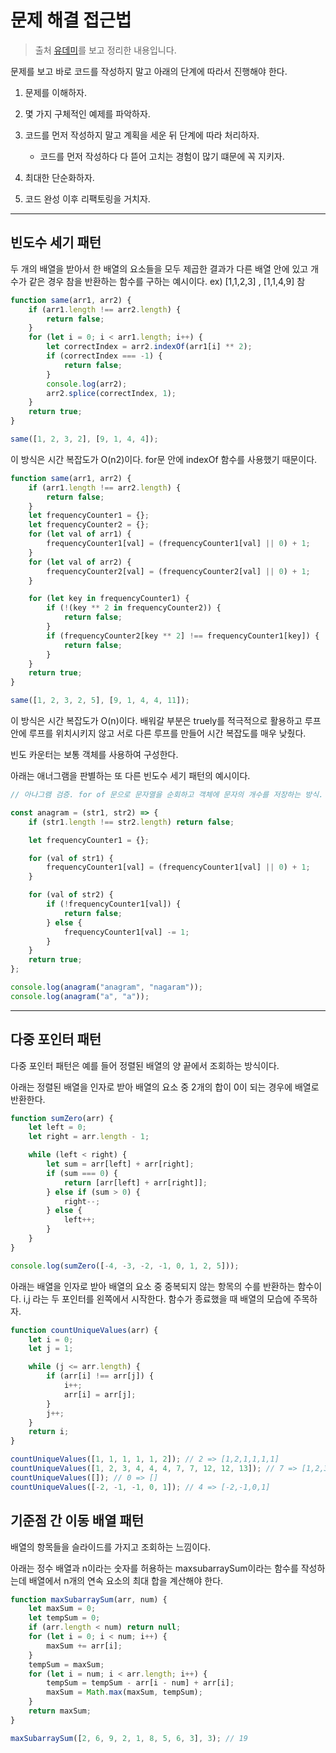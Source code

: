 # 문제 해결 접근법

> 출처 [유데미](https://www.udemy.com/course/best-javascript-data-structures/)를 보고 정리한 내용입니다.

문제를 보고 바로 코드를 작성하지 말고 아래의 단계에 따라서 진행해야 한다.

1. 문제를 이해하자.

2. 몇 가지 구체적인 예제를 파악하자.

3. 코드를 먼저 작성하지 말고 계획을 세운 뒤 단계에 따라 처리하자.

    - 코드를 먼저 작성하다 다 뜯어 고치는 경험이 많기 떄문에 꼭 지키자.

4. 최대한 단순화하자.

5. 코드 완성 이후 리팩토링을 거치자.

---

## 빈도수 세기 패턴

두 개의 배열을 받아서 한 배열의 요소들을 모두 제곱한 결과가 다른 배열 안에 있고 개수가 같은 경우 참을 반환하는 함수를 구하는 예시이다. ex) [1,1,2,3] , [1,1,4,9] 참

```js
function same(arr1, arr2) {
    if (arr1.length !== arr2.length) {
        return false;
    }
    for (let i = 0; i < arr1.length; i++) {
        let correctIndex = arr2.indexOf(arr1[i] ** 2);
        if (correctIndex === -1) {
            return false;
        }
        console.log(arr2);
        arr2.splice(correctIndex, 1);
    }
    return true;
}

same([1, 2, 3, 2], [9, 1, 4, 4]);
```

이 방식은 시간 복잡도가 O(n2)이다. for문 안에 indexOf 함수를 사용했기 때문이다.

```js
function same(arr1, arr2) {
    if (arr1.length !== arr2.length) {
        return false;
    }
    let frequencyCounter1 = {};
    let frequencyCounter2 = {};
    for (let val of arr1) {
        frequencyCounter1[val] = (frequencyCounter1[val] || 0) + 1;
    }
    for (let val of arr2) {
        frequencyCounter2[val] = (frequencyCounter2[val] || 0) + 1;
    }

    for (let key in frequencyCounter1) {
        if (!(key ** 2 in frequencyCounter2)) {
            return false;
        }
        if (frequencyCounter2[key ** 2] !== frequencyCounter1[key]) {
            return false;
        }
    }
    return true;
}

same([1, 2, 3, 2, 5], [9, 1, 4, 4, 11]);
```

이 방식은 시간 복잡도가 O(n)이다. 배워갈 부분은 truely를 적극적으로 활용하고 루프 안에 루프를 위치시키지 않고 서로 다른 루프를 만들어 시간 복잡도를 매우 낮췄다.

빈도 카운터는 보통 객체를 사용하여 구성한다.

아래는 애너그램을 판별하는 또 다른 빈도수 세기 패턴의 예시이다.

```js
// 아나그램 검증. for of 문으로 문자열을 순회하고 객체에 문자의 개수를 저장하는 방식. 빈도수 조회 패턴을 사용했다.

const anagram = (str1, str2) => {
    if (str1.length !== str2.length) return false;

    let frequencyCounter1 = {};

    for (val of str1) {
        frequencyCounter1[val] = (frequencyCounter1[val] || 0) + 1;
    }

    for (val of str2) {
        if (!frequencyCounter1[val]) {
            return false;
        } else {
            frequencyCounter1[val] -= 1;
        }
    }
    return true;
};

console.log(anagram("anagram", "nagaram"));
console.log(anagram("a", "a"));
```

---

## 다중 포인터 패턴

다중 포인터 패턴은 예를 들어 정렬된 배열의 양 끝에서 조회하는 방식이다.

아래는 정렬된 배열을 인자로 받아 배열의 요소 중 2개의 합이 0이 되는 경우에 배열로 반환한다.

```js
function sumZero(arr) {
    let left = 0;
    let right = arr.length - 1;

    while (left < right) {
        let sum = arr[left] + arr[right];
        if (sum === 0) {
            return [arr[left] + arr[right]];
        } else if (sum > 0) {
            right--;
        } else {
            left++;
        }
    }
}

console.log(sumZero([-4, -3, -2, -1, 0, 1, 2, 5]));
```

아래는 배열을 인자로 받아 배열의 요소 중 중복되지 않는 항목의 수를 반환하는 함수이다. i,j 라는 두 포인터를 왼쪽에서 시작한다. 함수가 종료했을 때 배열의 모습에 주목하자.

```js
function countUniqueValues(arr) {
    let i = 0;
    let j = 1;

    while (j <= arr.length) {
        if (arr[i] !== arr[j]) {
            i++;
            arr[i] = arr[j];
        }
        j++;
    }
    return i;
}

countUniqueValues([1, 1, 1, 1, 1, 2]); // 2 => [1,2,1,1,1,1]
countUniqueValues([1, 2, 3, 4, 4, 4, 7, 7, 12, 12, 13]); // 7 => [1,2,3,4,7,12,13,4,4,7,12]
countUniqueValues([]); // 0 => []
countUniqueValues([-2, -1, -1, 0, 1]); // 4 => [-2,-1,0,1]
```

## 기준점 간 이동 배열 패턴

배열의 항목들을 슬라이드를 가지고 조회하는 느낌이다.

아래는 정수 배열과 n이라는 숫자를 허용하는 maxsubarraySum이라는 함수를 작성하는데 배열에서 n개의 연속 요소의 최대 합을 계산해야 한다.

```js
function maxSubarraySum(arr, num) {
    let maxSum = 0;
    let tempSum = 0;
    if (arr.length < num) return null;
    for (let i = 0; i < num; i++) {
        maxSum += arr[i];
    }
    tempSum = maxSum;
    for (let i = num; i < arr.length; i++) {
        tempSum = tempSum - arr[i - num] + arr[i];
        maxSum = Math.max(maxSum, tempSum);
    }
    return maxSum;
}

maxSubarraySum([2, 6, 9, 2, 1, 8, 5, 6, 3], 3); // 19
```
